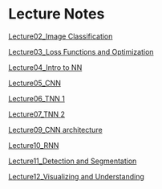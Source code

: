 Lecture Notes
======
[Lecture02_Image Classification](https://www.notion.so/bluecandle/CS231n-2017-lecture2-_-Image-Classification-de5b63768310463593c4172de4211641)

[Lecture03_Loss Functions and Optimization](https://www.notion.so/bluecandle/CS231n-2017-lecture3-_-Loss-functions-and-Optimization-a167e077f2ea4a8aaf59fd0a508013cf)

[Lecture04_Intro to NN](https://www.notion.so/bluecandle/CS231n-2017-lecture-4-_-Intro-to-NN-a811af74622f452c9d3c7fc546254256)

[Lecture05_CNN](https://www.notion.so/bluecandle/CS231n-2017-lecture5-_-CNN-9d52c2263f6c4ddcbabd41e73a7583f4)

[Lecture06_TNN 1](https://www.notion.so/bluecandle/CS231n-2017-lecture6-_-TNN-1-a91ea7e3cd754888b91b8cdb27d30fc5)

[Lecture07_TNN 2](https://www.notion.so/bluecandle/CS231n-2017-lecture7-_-TNN-2-d3f41315e5444b179a407389648e0eba)

[Lecture09_CNN architecture](https://www.notion.so/bluecandle/CS231n-2017-lecture9-_-CNN-Architecture-1e615e9e098942ce852493e1e400a96e)

[Lecture10_RNN](https://www.notion.so/bluecandle/CS231n-2017-lecture10-_-RNN-2a2dd09971224c63bceb6b5d5847ee16)

[Lecture11_Detection and Segmentation](https://www.notion.so/bluecandle/CS231n-2017-lecture11-_-Detection-and-Segmentation-932114dfcb6d46d68b38129f209e2bd8)

[Lecture12_Visualizing and Understanding](https://www.notion.so/bluecandle/CS231n-2017-lecture12-_-Visualizing-and-Understanding-2dbac4c4a89f404295a8d0259568870a)
